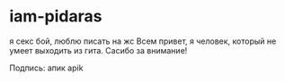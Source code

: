 # iam-pidaras
я секс бой, люблю писать на жс
Всем привет, я человек, который не умеет выходить из гита. Сасибо за внимание!


Подпись:
    апик apik 
